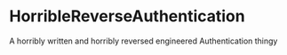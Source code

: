 # HorribleReverseAuthentication
A horribly written and horribly reversed engineered Authentication thingy

